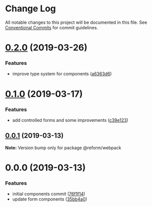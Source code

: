 # Change Log

All notable changes to this project will be documented in this file.
See [Conventional Commits](https://conventionalcommits.org) for commit guidelines.

# [0.2.0](https://github.com/izatop/reform/compare/@reform/webpack@0.1.0...@reform/webpack@0.2.0) (2019-03-26)


### Features

* improve type system for components ([a6363d6](https://github.com/izatop/reform/commit/a6363d6))





# [0.1.0](https://github.com/izatop/reform/compare/@reform/webpack@0.0.1...@reform/webpack@0.1.0) (2019-03-17)


### Features

* add controlled forms and some improvements ([c39e123](https://github.com/izatop/reform/commit/c39e123))





## [0.0.1](https://github.com/izatop/reform/compare/@reform/webpack@0.0.0...@reform/webpack@0.0.1) (2019-03-13)

**Note:** Version bump only for package @reform/webpack





# 0.0.0 (2019-03-13)


### Features

* initial components commit ([76f1f14](https://github.com/izatop/reform/commit/76f1f14))
* update form components ([35bb4a0](https://github.com/izatop/reform/commit/35bb4a0))
